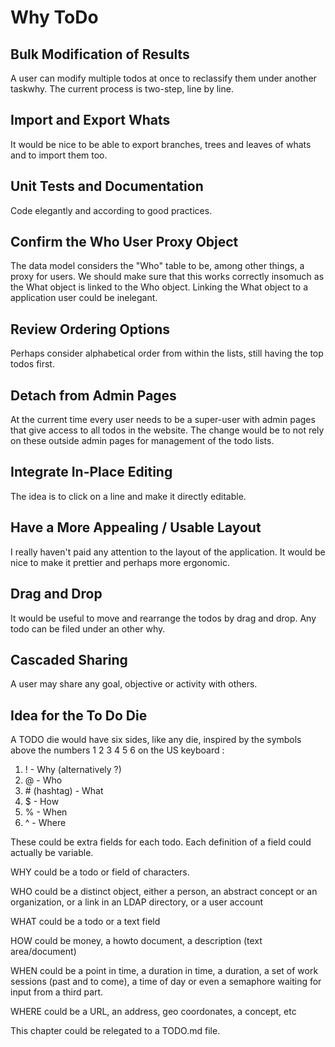 # Why ToDo

## Bulk Modification of Results

A user can modify multiple todos at once to reclassify them under another taskwhy. The current process is two-step, line by line.

## Import and Export Whats

It would be nice to be able to export branches, trees and leaves of whats and to import them too.

## Unit Tests and Documentation

Code elegantly and according to good practices.

## Confirm the Who User Proxy Object

The data model considers the "Who" table to be, among other things, a proxy for users. We should make sure that this works correctly insomuch as the What object is linked to the Who object. Linking the What object to a application user could be inelegant.

## Review Ordering Options

Perhaps consider alphabetical order from within the lists, still having the top todos first. 

## Detach from Admin Pages 

At the current time every user needs to be a super-user with admin pages that give access to all todos in the website. The change would be to not rely on these outside admin pages for management of the todo lists.

## Integrate In-Place Editing   

The idea is to click on a line and make it directly editable.

## Have a More Appealing / Usable Layout

I really haven't paid any attention to the layout of the application. It would be nice to make it prettier and perhaps more ergonomic. 

## Drag and Drop

It would be useful to move and rearrange the todos by drag and drop. Any todo can be filed under an other why.

## Cascaded Sharing

A user may share any goal, objective or activity with others.

## Idea for the To Do Die

A TODO die would have six sides, like any die, inspired by the symbols above the numbers 1 2 3 4 5 6 on the US keyboard :

1. ! - Why (alternatively ?)
2. @ - Who
3. &#35; (hashtag) - What
4. $ - How
5. % - When 
6. ^ - Where

These could be extra fields for each todo. Each definition of a field could actually be variable.

WHY could be a todo or field of characters.

WHO could be a distinct object, either a person, an abstract concept or an organization, or a link in an LDAP directory, or a user account

WHAT could be a todo or a text field

HOW could be money, a howto document, a description (text area/document)

WHEN could be a point in time, a duration in time, a duration, a set of work sessions (past and to come), a time of day or even a semaphore waiting for input from a third part.

WHERE could be a URL, an address, geo coordonates, a concept, etc

This chapter could be relegated to a TODO.md file.
